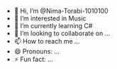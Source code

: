 - 👋 Hi, I’m @Nima-Torabi-1010100
- 👀 I’m interested in Music
- 🌱 I’m currently learning C#
- 💞️ I’m looking to collaborate on ...
- 📫 How to reach me ...
- 😄 Pronouns: ...
- ⚡ Fun fact: ...

<!---
Nima-Torabi-1010100/Nima-Torabi-1010100 is a ✨ special ✨ repository because its `README.md` (this file) appears on your GitHub profile.
You can click the Preview link to take a look at your changes.
--->
